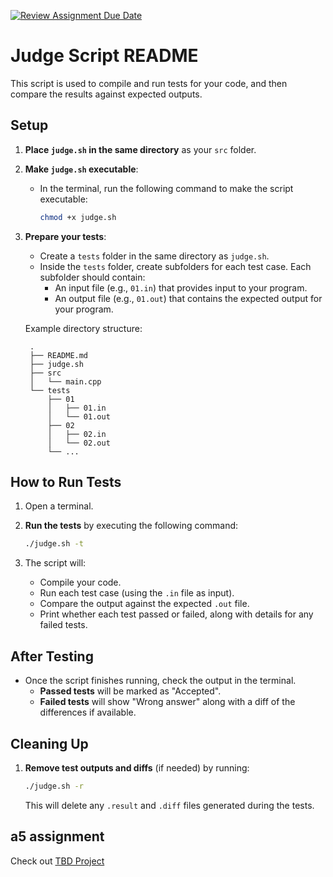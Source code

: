[![Review Assignment Due Date](https://classroom.github.com/assets/deadline-readme-button-22041afd0340ce965d47ae6ef1cefeee28c7c493a6346c4f15d667ab976d596c.svg)](https://classroom.github.com/a/ZRO8WLAc)
# Judge Script README

This script is used to compile and run tests for your code, and then compare the results against expected outputs.

## Setup

1. **Place `judge.sh` in the same directory** as your `src` folder.

2. **Make `judge.sh` executable**:
   - In the terminal, run the following command to make the script executable:

     ```bash
     chmod +x judge.sh
     ```

3. **Prepare your tests**:
   - Create a `tests` folder in the same directory as `judge.sh`.
   - Inside the `tests` folder, create subfolders for each test case. Each subfolder should contain:
     - An input file (e.g., `01.in`) that provides input to your program.
     - An output file (e.g., `01.out`) that contains the expected output for your program.

   Example directory structure:

   ```text
    .
    ├── README.md
    ├── judge.sh
    ├── src
    │   └── main.cpp
    └── tests
        ├── 01
        │   ├── 01.in
        │   └── 01.out
        ├── 02
        │   ├── 02.in
        │   └── 02.out
        └── ...
   ```

## How to Run Tests

1. Open a terminal.

2. **Run the tests** by executing the following command:

   ```bash
   ./judge.sh -t
   ```

3. The script will:
   - Compile your code.
   - Run each test case (using the `.in` file as input).
   - Compare the output against the expected `.out` file.
   - Print whether each test passed or failed, along with details for any failed tests.

## After Testing

- Once the script finishes running, check the output in the terminal.
  - **Passed tests** will be marked as "Accepted".
  - **Failed tests** will show "Wrong answer" along with a diff of the differences if available.

## Cleaning Up

1. **Remove test outputs and diffs** (if needed) by running:

   ```bash
   ./judge.sh -r
   ```

   This will delete any `.result` and `.diff` files generated during the tests.

## a5 assignment
Check out [TBD Project](https://github.com/MahdiAnvarii/TBD)

